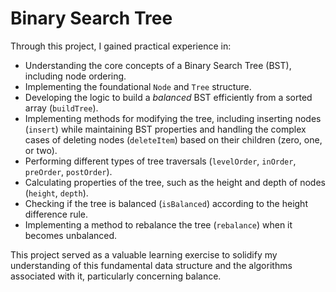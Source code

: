 # Binary Search Tree

Through this project, I gained practical experience in:

- Understanding the core concepts of a Binary Search Tree (BST), including node ordering.
- Implementing the foundational `Node` and `Tree` structure.
- Developing the logic to build a _balanced_ BST efficiently from a sorted array (`buildTree`).
- Implementing methods for modifying the tree, including inserting nodes (`insert`) while maintaining BST properties and handling the complex cases of deleting nodes (`deleteItem`) based on their children (zero, one, or two).
- Performing different types of tree traversals (`levelOrder`, `inOrder`, `preOrder`, `postOrder`).
- Calculating properties of the tree, such as the height and depth of nodes (`height`, `depth`).
- Checking if the tree is balanced (`isBalanced`) according to the height difference rule.
- Implementing a method to rebalance the tree (`rebalance`) when it becomes unbalanced.

This project served as a valuable learning exercise to solidify my understanding of this fundamental data structure and the algorithms associated with it, particularly concerning balance.
